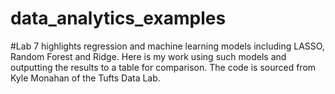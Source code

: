 # data_analytics_examples
#Lab 7 highlights regression and machine learning models including LASSO, Random Forest and Ridge. Here is my work using such models and outputting the results to a table for comparison. The code is sourced from Kyle Monahan of the Tufts Data Lab.
